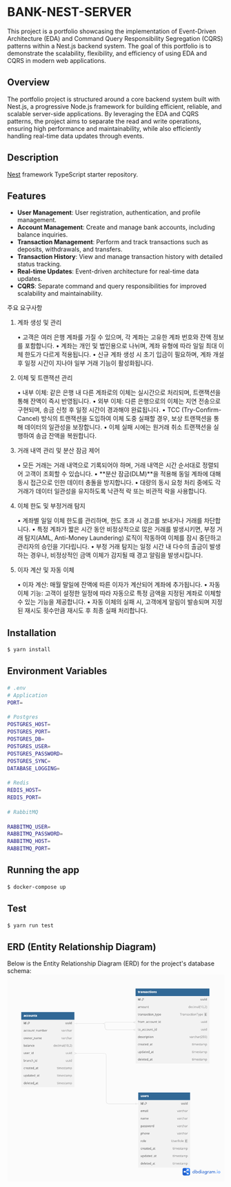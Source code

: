 # BANK-NEST-SERVER

This project is a portfolio showcasing the implementation of Event-Driven Architecture (EDA) and Command Query Responsibility Segregation (CQRS) patterns within a Nest.js backend system. The goal of this portfolio is to demonstrate the scalability, flexibility, and efficiency of using EDA and CQRS in modern web applications.

## Overview

The portfolio project is structured around a core backend system built with Nest.js, a progressive Node.js framework for building efficient, reliable, and scalable server-side applications. By leveraging the EDA and CQRS patterns, the project aims to separate the read and write operations, ensuring high performance and maintainability, while also efficiently handling real-time data updates through events.

## Description

[Nest](https://github.com/nestjs/nest) framework TypeScript starter repository.

## Features

- **User Management**: User registration, authentication, and profile management.
- **Account Management**: Create and manage bank accounts, including balance inquiries.
- **Transaction Management**: Perform and track transactions such as deposits, withdrawals, and transfers.
- **Transaction History**: View and manage transaction history with detailed status tracking.
- **Real-time Updates**: Event-driven architecture for real-time data updates.
- **CQRS**: Separate command and query responsibilities for improved scalability and maintainability.


주요 요구사항

1. 계좌 생성 및 관리

	•	고객은 여러 은행 계좌를 가질 수 있으며, 각 계좌는 고유한 계좌 번호와 잔액 정보를 포함합니다.
	•	계좌는 개인 및 법인용으로 나뉘며, 계좌 유형에 따라 일일 최대 이체 한도가 다르게 적용됩니다.
	•	신규 계좌 생성 시 초기 입금이 필요하며, 계좌 개설 후 일정 시간이 지나야 일부 거래 기능이 활성화됩니다.

2. 이체 및 트랜잭션 관리

	•	내부 이체: 같은 은행 내 다른 계좌로의 이체는 실시간으로 처리되며, 트랜잭션을 통해 잔액이 즉시 반영됩니다.
	•	외부 이체: 다른 은행으로의 이체는 지연 전송으로 구현되며, 송금 신청 후 일정 시간이 경과해야 완료됩니다.
	•	TCC (Try-Confirm-Cancel) 방식의 트랜잭션을 도입하여 이체 도중 실패할 경우, 보상 트랜잭션을 통해 데이터의 일관성을 보장합니다.
	•	이체 실패 시에는 원거래 취소 트랜잭션을 실행하여 송금 잔액을 복원합니다.

3. 거래 내역 관리 및 분산 잠금 제어

	•	모든 거래는 거래 내역으로 기록되어야 하며, 거래 내역은 시간 순서대로 정렬되어 고객이 조회할 수 있습니다.
	•	**분산 잠금(DLM)**을 적용해 동일 계좌에 대해 동시 접근으로 인한 데이터 충돌을 방지합니다.
	•	대량의 동시 요청 처리 중에도 각 거래가 데이터 일관성을 유지하도록 낙관적 락 또는 비관적 락을 사용합니다.

4. 이체 한도 및 부정거래 탐지

	•	계좌별 일일 이체 한도를 관리하며, 한도 초과 시 경고를 보내거나 거래를 차단합니다.
	•	특정 계좌가 짧은 시간 동안 비정상적으로 많은 거래를 발생시키면, 부정 거래 탐지(AML, Anti-Money Laundering) 로직이 작동하여 이체를 잠시 중단하고 관리자의 승인을 기다립니다.
	•	부정 거래 탐지는 일정 시간 내 다수의 출금이 발생하는 경우나, 비정상적인 금액 이체가 감지될 때 경고 알림을 발생시킵니다.

5. 이자 계산 및 자동 이체

	•	이자 계산: 매월 말일에 잔액에 따른 이자가 계산되어 계좌에 추가됩니다.
	•	자동 이체 기능: 고객이 설정한 일정에 따라 자동으로 특정 금액을 지정된 계좌로 이체할 수 있는 기능을 제공합니다.
	•	자동 이체의 실패 시, 고객에게 알림이 발송되며 지정된 재시도 횟수만큼 재시도 후 최종 실패 처리합니다.


## Installation

```bash
$ yarn install
```
## Environment Variables
```bash
# .env
# Application
PORT=

# Postgres
POSTGRES_HOST=
POSTGRES_PORT=
POSTGRES_DB=
POSTGRES_USER=
POSTGRES_PASSWORD=
POSTGRES_SYNC=
DATABASE_LOGGING=

# Redis
REDIS_HOST=
REDIS_PORT=

# RabbitMQ

RABBITMQ_USER=
RABBITMQ_PASSWORD=
RABBITMQ_HOST=
RABBITMQ_PORT=
```

## Running the app
```bash
$ docker-compose up
```

## Test
```bash
$ yarn run test
```

## ERD (Entity Relationship Diagram)
Below is the Entity Relationship Diagram (ERD) for the project's database schema:
![ERD](./assets/erd.png)

